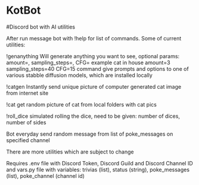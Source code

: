 # KotBot
#Discord bot with AI utilities

After run message bot with !help for list of commands.
Some of current utilities:

!genanything
Will generate anything you want to see,
optional params: amount=, sampling_steps=, CFG= example cat in house amount=3 sampling_steps=40 CFG=15
command give prompts and options to one of various stabble diffusion models, which are installed locally

!catgen
Instantly send unique picture of computer generated cat image from internet site

!cat
get random picture of cat from local folders with cat pics

!roll_dice 
simulated rolling the dice, need to be given: number of dices, number of sides

Bot everyday send random message from list of poke_messages on specified channel

There are more utilities which are subject to change

Requires .env file with Discord Token, Discord Guild and Discord Channel ID and vars.py file with variables: trivias (list), status (string), poke_messages (list), poke_channel (channel id)
